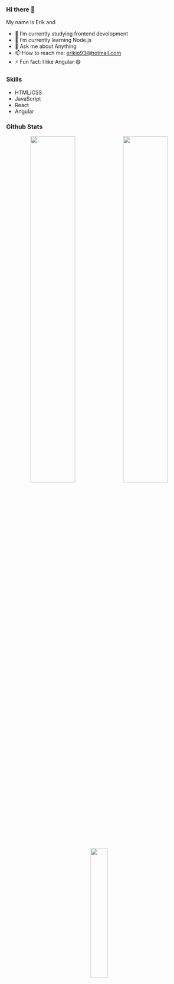 ### Hi there 👋

<!--
**erikaxe/erikaxe** is a ✨ _special_ ✨ repository because its `README.md` (this file) appears on your GitHub profile.
-->
<!--
Here are some ideas to get you started:
-->
My name is Erik and
- 🔭 I’m currently studying frontend development
- 🌱 I’m currently learning Node.js
- 💬 Ask me about Anything
- 📫 How to reach me: erikio93@hotmail.com
- ⚡ Fun fact: I like Angular 😄

### Skills

  - HTML/CSS
  - JavaScript
  - React
  - Angular
  
### Github Stats

<p align="center">
  <img width="49%" src="https://github-readme-stats.vercel.app/api?username=erikaxe&show_icons=true&theme=tokyonight" />
  <img width="49%" src="https://github-readme-streak-stats.herokuapp.com/?user=erikaxe&theme=tokyonight" />
</p>
<p align="center">
  <img width="30%" src="https://github-readme-stats.vercel.app/api/top-langs/?username=erikaxe&count_private=true&show_icons=true&theme=tokyonight" />
</p>

